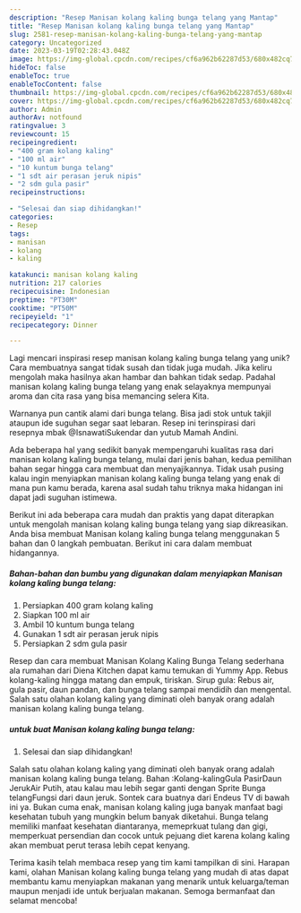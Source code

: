 ```yaml
---
description: "Resep Manisan kolang kaling bunga telang yang Mantap"
title: "Resep Manisan kolang kaling bunga telang yang Mantap"
slug: 2581-resep-manisan-kolang-kaling-bunga-telang-yang-mantap
category: Uncategorized
date: 2023-03-19T02:28:43.048Z
image: https://img-global.cpcdn.com/recipes/cf6a962b62287d53/680x482cq70/manisan-kolang-kaling-bunga-telang-foto-resep-utama.jpg
hideToc: false
enableToc: true
enableTocContent: false
thumbnail: https://img-global.cpcdn.com/recipes/cf6a962b62287d53/680x482cq70/manisan-kolang-kaling-bunga-telang-foto-resep-utama.jpg
cover: https://img-global.cpcdn.com/recipes/cf6a962b62287d53/680x482cq70/manisan-kolang-kaling-bunga-telang-foto-resep-utama.jpg
author: Admin
authorAv: notfound
ratingvalue: 3
reviewcount: 15
recipeingredient:
- "400 gram kolang kaling"
- "100 ml air"
- "10 kuntum bunga telang"
- "1 sdt air perasan jeruk nipis"
- "2 sdm gula pasir"
recipeinstructions:

- "Selesai dan siap dihidangkan!"
categories:
- Resep
tags:
- manisan
- kolang
- kaling

katakunci: manisan kolang kaling 
nutrition: 217 calories
recipecuisine: Indonesian
preptime: "PT30M"
cooktime: "PT50M"
recipeyield: "1"
recipecategory: Dinner

---
```





Lagi mencari inspirasi resep manisan kolang kaling bunga telang yang unik? Cara membuatnya sangat tidak susah dan tidak juga mudah. Jika keliru mengolah maka hasilnya akan hambar dan bahkan tidak sedap. Padahal manisan kolang kaling bunga telang yang enak selayaknya mempunyai aroma dan cita rasa yang bisa memancing selera Kita.





Warnanya pun cantik alami dari bunga telang. Bisa jadi stok untuk takjil ataupun ide suguhan segar saat lebaran. Resep ini terinspirasi dari resepnya mbak @IsnawatiSukendar dan yutub Mamah Andini.

Ada beberapa hal yang sedikit banyak mempengaruhi kualitas rasa dari manisan kolang kaling bunga telang, mulai dari jenis bahan, kedua pemilihan bahan segar hingga cara membuat dan menyajikannya. Tidak usah pusing kalau ingin menyiapkan manisan kolang kaling bunga telang yang enak di mana pun kamu berada, karena asal sudah tahu triknya maka hidangan ini dapat jadi suguhan istimewa.






Berikut ini ada beberapa cara mudah dan praktis yang dapat diterapkan untuk mengolah manisan kolang kaling bunga telang yang siap dikreasikan. Anda bisa membuat Manisan kolang kaling bunga telang menggunakan 5 bahan dan 0 langkah pembuatan. Berikut ini cara dalam membuat hidangannya.

<!--inarticleads1-->

##### Bahan-bahan dan bumbu yang digunakan dalam menyiapkan Manisan kolang kaling bunga telang:

1. Persiapkan 400 gram kolang kaling
1. Siapkan 100 ml air
1. Ambil 10 kuntum bunga telang
1. Gunakan 1 sdt air perasan jeruk nipis
1. Persiapkan 2 sdm gula pasir


Resep dan cara membuat Manisan Kolang Kaling Bunga Telang sederhana ala rumahan dari Diena Kitchen dapat kamu temukan di Yummy App. Rebus kolang-kaling hingga matang dan empuk, tiriskan. Sirup gula: Rebus air, gula pasir, daun pandan, dan bunga telang sampai mendidih dan mengental. Salah satu olahan kolang kaling yang diminati oleh banyak orang adalah manisan kolang kaling bunga telang. 

<!--inarticleads2-->

#####  untuk buat Manisan kolang kaling bunga telang:


1. Selesai dan siap dihidangkan!

Salah satu olahan kolang kaling yang diminati oleh banyak orang adalah manisan kolang kaling bunga telang. Bahan :Kolang-kalingGula PasirDaun JerukAir Putih, atau kalau mau lebih segar ganti dengan Sprite Bunga telangFungsi dari daun jeruk. Sontek cara buatnya dari Endeus TV di bawah ini ya. Bukan cuma enak, manisan kolang kaling juga banyak manfaat bagi kesehatan tubuh yang mungkin belum banyak diketahui. Bunga telang memiliki manfaat kesehatan diantaranya, memeprkuat tulang dan gigi, memperkuat persendian dan cocok untuk pejuang diet karena kolang kaling akan membuat perut terasa lebih cepat kenyang. 

Terima kasih telah membaca resep yang tim kami tampilkan di sini. Harapan kami, olahan Manisan kolang kaling bunga telang yang mudah di atas dapat membantu kamu menyiapkan makanan yang menarik untuk keluarga/teman maupun menjadi ide untuk berjualan makanan. Semoga bermanfaat dan selamat mencoba!
